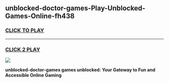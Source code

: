 
## unblocked-doctor-games-Play-Unblocked-Games-Online-fh438
<h3>
<a href="https://premium76.site?title=unblocked-doctor-games&ref=24A">CLICK TO PLAY</a></h3>
<hr>

<h3>
<a href="https://premium76.site?title=unblocked-doctor-games&ref=24A">CLICK 2 PLAY</a>
  
</h3>

<a href="https://premium76.site?title=unblocked-doctor-games&ref=24A"><img src="https://clearcache.store/games.png"></a>


**unblocked-doctor-games games unblocked: Your Gateway to Fun and Accessible Online Gaming**
